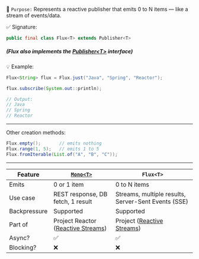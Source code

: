 📌 `Purpose:`
Represents a reactive publisher that emits 0 to N items — like a stream of events/data.

✅ Signature:

```java
public final class Flux<T> extends Publisher<T>
```
##### (Flux also implements the [Publisher\<T>](https://github.com/mnp014/Java/blob/master/Java8/Reactive%20programming/Reactive%20Streams.md) interface)

💡 Example:

```java
Flux<String> flux = Flux.just("Java", "Spring", "Reactor");

flux.subscribe(System.out::println);

// Output:
// Java
// Spring
// Reactor
```

---

Other creation methods:
```java
Flux.empty();       // emits nothing
Flux.range(1, 5);   // emits 1 to 5
Flux.fromIterable(List.of("A", "B", "C"));
```

---

| Feature       | [`Mono<T>`](https://github.com/mnp014/Java/blob/master/Java8/Reactive%20programming/Mono%3CT%3E.md)                                      | `Flux<T>`                                        |
|----------------|------------------------------------------------|--------------------------------------------------|
| Emits         | 0 or 1 item                                     | 0 to N items                                     |
| Use case      | REST response, DB fetch, 1 result               | Streams, multiple results, Server-Sent Events (SSE) |
| Backpressure  | Supported                                       | Supported                                        |
| Part of       | Project Reactor ([Reactive Streams](https://github.com/mnp014/Java/blob/master/Java8/Reactive%20programming/Intro.md))              | Project ([Reactive Streams](https://github.com/mnp014/Java/blob/master/Java8/Reactive%20programming/Intro.md))                                  |
| Async?        |  ✅                                             |  ✅                                             | 
| Blocking?     |  ❌                                             |  ❌                                             |    

